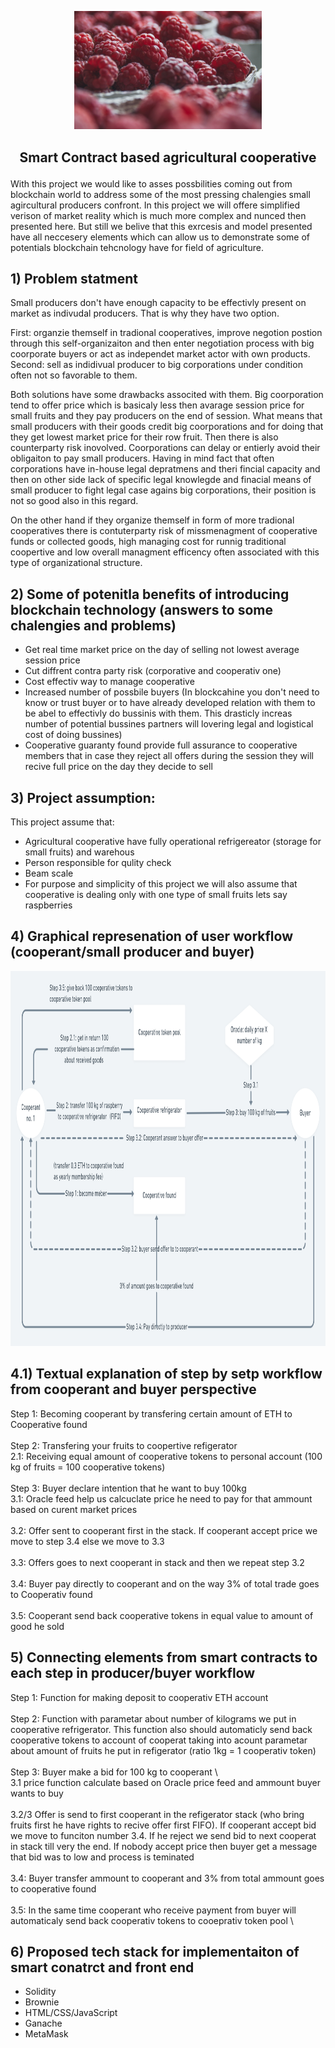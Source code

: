 
<p align="center">
<img src =".\pictures\red-2650342_1920.jpg" width="300")
</p> 


## <p align="center"> Smart Contract based agricultural cooperative </p>


With this project we would like to asses possbilities coming out from blockchain world to address some of the most pressing chalengies small agircultural producers confront. In this project we will offere simplified verison of market reality which is much more complex and nunced then presented here. But still we belive that this exrcesis and model presented have all neccesery elements which can allow us to demonstrate some of potentials blockchain tehcnology have for field of agriculture.


## 1) Problem statment

Small producers don't have enough capacity to be effectivly present on market as indivudal producers. That is why they have two option.

First: organzie themself in tradional cooperatives, improve negotion postion through this self-organizaiton and then enter negotiation  process with big coorporate buyers or act as independet market actor with own products. Second: sell as indidivual producer to big corporations under condition often not so favorable to them. 

Both solutions have some drawbacks associted with them. Big coorporation tend to offer price which is basicaly less then avarage session price for small fruits and they pay producers on the end of session. What means that small producers with their goods credit big coorporations and for doing that they get lowest market price for their row fruit. Then there is also counterparty risk inovolved. Coorporations can delay or entierly avoid their obligaiton to pay small producers. Having in mind fact that often corporations have in-house legal depratmens and theri fincial capacity and then on other side lack of specific legal knowlegde and finacial means of small producer to fight legal case agains big corporations, their position is not so good also in this regard. 

On the other hand if they organize themself in form of more tradional cooperatives there is contuterparty risk of missmenagment of cooperative funds or collected goods, high managing cost for runnig traditional coopertive and low overall managment efficency often associated with this type of organizational structure.  

## 2) Some of potenitla benefits of introducing blockchain technology (answers to some chalengies and problems)

- Get real time market price on the day of selling not lowest average session price
- Cut diffrent contra party risk (corporative and cooperativ one)
- Cost effectiv way to manage cooperative
- Increased number of possbile buyers (In blockcahine you don't need to know or trust buyer or to have already developed relation with them to be abel to effectivly do bussinis with them. This drasticly increas number of potential bussines partners will lovering legal and logistical cost of doing bussines)
- Cooperative guaranty found provide full assurance to cooperative members that in case they reject all offers during the session they will recive full price on the day they decide to sell 


## 3) Project assumption:
This project assume that:
- Agricultural cooperative have fully operational refrigereator (storage for small fruits) and warehous
- Person responsible for qulity check  
- Beam scale
- For purpose and simplicity of this project we will also assume that cooperative is dealing only with one type of small fruits lets say raspberries

## 4) Graphical represenation of user workflow (cooperant/small producer and buyer)

<p align="center">
<img src =".\pictures\Logic@2x.png" width="1000" height="600")
</p> 

## 4.1) Textual explanation of step by setp workflow from cooperant and buyer perspective
Step 1: Becoming cooperant by transfering certain amount of ETH to Cooperative found \
<br/>
Step 2: Transfering your fruits to coopertive refigerator <br/> 
2.1: Receiving equal amount of cooperative tokens to personal account (100 kg of fruits = 100 cooperative tokens) \
<br/>
Step 3: Buyer declare intention that he want to buy 100kg \
3.1: Oracle feed help us calcuclate price he need to pay for that ammount based on curent market prices \
<br/>
3.2: Offer sent to cooperant first in the stack. If cooperant accept price we move to step 3.4 else we move to 3.3 \
<br/>
3.3: Offers goes to next cooperant in stack and then we repeat step 3.2  
<br/>
3.4: Buyer pay directly to cooperant and on the way 3% of total trade goes to Cooperativ found \
<br/>
3.5: Cooperant send back cooperative tokens in equal value to amount of good he sold 


## 5) Connecting elements from smart contracts to each step in producer/buyer workflow

Step 1: Function for making deposit to cooperativ ETH account \
<br/>
Step 2: Function with parametar about number of kilograms we put in cooperative refrigerator. This function also should automaticly send back cooperative tokens to account of cooperat taking into acount parametar about amount of fruits he put in refigerator (ratio 1kg = 1 cooperativ token) \
<br/>
Step 3: Buyer make a bid for 100 kg to cooperant \ 
<br/>
3.1 price function calculate based on Oracle price feed and ammount buyer wants to buy \
<br/>
3.2/3 Offer is send to first cooperant in the refigerator stack (who bring fruits first he have rights to recive offer first FIFO). If cooperant accept bid we move to funciton number 3.4. If he reject we send bid to next cooperat in stack till very the end. If nobody accept price then buyer get a message that bid was to low and process is teminated \
<br/>
3.4: Buyer transfer ammount to cooperant and 3% from total ammount goes to cooperative found \
<br/>
3.5: In the same time cooperant who receive payment from buyer will automaticaly send back cooperativ tokens to cooeprativ token pool \      



## 6) Proposed tech stack for implementaiton of smart conatrct and front end
- Solidity
- Brownie
- HTML/CSS/JavaScript
- Ganache
- MetaMask


